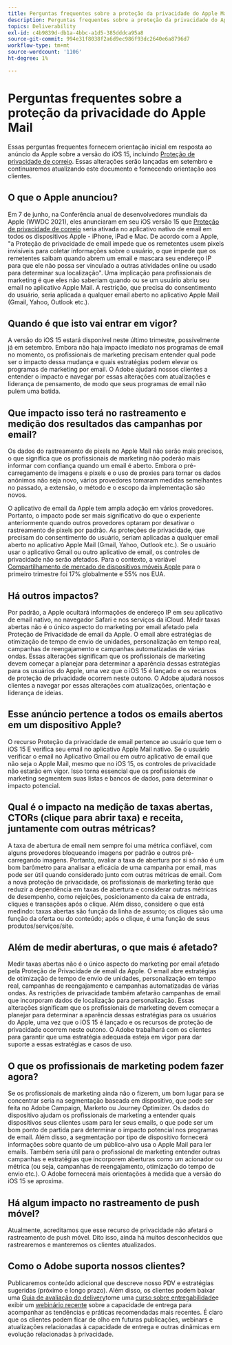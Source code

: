 ```yaml
---
title: Perguntas frequentes sobre a proteção da privacidade do Apple Mail
description: Perguntas frequentes sobre a proteção da privacidade do Apple Mail
topics: Deliverability
exl-id: c4b9839d-db1a-4bbc-a1d5-385dddca95a8
source-git-commit: 994e31f8038f2a6d9ec986f93dc2640e6a8796d7
workflow-type: tm+mt
source-wordcount: '1106'
ht-degree: 1%

---
```


# Perguntas frequentes sobre a proteção da privacidade do Apple Mail

Essas perguntas frequentes fornecem orientação inicial em resposta ao anúncio da Apple sobre a versão do iOS 15, incluindo [Proteção de privacidade de correio](https://www.apple.com/newsroom/2021/06/apple-advances-its-privacy-leadership-with-ios-15-ipados-15-macos-monterey-and-watchos-8/). Essas alterações serão lançadas em setembro e continuaremos atualizando este documento e fornecendo orientação aos clientes.

## O que o Apple anunciou?

Em 7 de junho, na Conferência anual de desenvolvedores mundiais da Apple (WWDC 2021), eles anunciaram em seu iOS versão 15 que [Proteção de privacidade de correio](https://www.apple.com/newsroom/2021/06/apple-advances-its-privacy-leadership-with-ios-15-ipados-15-macos-monterey-and-watchos-8/) seria ativada no aplicativo nativo de email em todos os dispositivos Apple - iPhone, iPad e Mac. De acordo com a Apple, &quot;a Proteção de privacidade de email impede que os remetentes usem pixels invisíveis para coletar informações sobre o usuário, o que impede que os remetentes saibam quando abrem um email e mascara seu endereço IP para que ele não possa ser vinculado a outras atividades online ou usado para determinar sua localização&quot;. Uma implicação para profissionais de marketing é que eles não saberiam quando ou se um usuário abriu seu email no aplicativo Apple Mail. A restrição, que precisa do consentimento do usuário, seria aplicada a qualquer email aberto no aplicativo Apple Mail (Gmail, Yahoo, Outlook etc.).

## Quando é que isto vai entrar em vigor?

A versão do iOS 15 estará disponível neste último trimestre, possivelmente já em setembro. Embora não haja impacto imediato nos programas de email no momento, os profissionais de marketing precisam entender qual pode ser o impacto dessa mudança e quais estratégias podem elevar os programas de marketing por email. O Adobe ajudará nossos clientes a entender o impacto e navegar por essas alterações com atualizações e liderança de pensamento, de modo que seus programas de email não pulem uma batida.

## Que impacto isso terá no rastreamento e medição dos resultados das campanhas por email?

Os dados do rastreamento de pixels no Apple Mail não serão mais precisos, o que significa que os profissionais de marketing não poderão mais informar com confiança quando um email é aberto. Embora o pré-carregamento de imagens e pixels e o uso de proxies para tornar os dados anônimos não seja novo, vários provedores tomaram medidas semelhantes no passado, a extensão, o método e o escopo da implementação são novos.

O aplicativo de email da Apple tem ampla adoção em vários provedores. Portanto, o impacto pode ser mais significativo do que o experiente anteriormente quando outros provedores optaram por desativar o rastreamento de pixels por padrão. As proteções de privacidade, que precisam do consentimento do usuário, seriam aplicadas a qualquer email aberto no aplicativo Apple Mail (Gmail, Yahoo, Outlook etc.). Se o usuário usar o aplicativo Gmail ou outro aplicativo de email, os controles de privacidade não serão afetados. Para o contexto, a variável [Compartilhamento de mercado de dispositivos móveis Apple](https://www.counterpointresearch.com/global-smartphone-share/) para o primeiro trimestre foi 17% globalmente e 55% nos EUA.

## Há outros impactos?

Por padrão, a Apple ocultará informações de endereço IP em seu aplicativo de email nativo, no navegador Safari e nos serviços da iCloud. Medir taxas abertas não é o único aspecto do marketing por email afetado pela Proteção de Privacidade de email da Apple. O email abre estratégias de otimização de tempo de envio de unidades, personalização em tempo real, campanhas de reengajamento e campanhas automatizadas de várias ondas. Essas alterações significam que os profissionais de marketing devem começar a planejar para determinar a aparência dessas estratégias para os usuários do Apple, uma vez que o iOS 15 é lançado e os recursos de proteção de privacidade ocorrem neste outono. O Adobe ajudará nossos clientes a navegar por essas alterações com atualizações, orientação e liderança de ideias.

## Esse anúncio pertence a todos os emails abertos em um dispositivo Apple?

O recurso Proteção da privacidade de email pertence ao usuário que tem o iOS 15 E verifica seu email no aplicativo Apple Mail nativo. Se o usuário verificar o email no Aplicativo Gmail ou em outro aplicativo de email que não seja o Apple Mail, mesmo que no iOS 15, os controles de privacidade não estarão em vigor. Isso torna essencial que os profissionais de marketing segmentem suas listas e bancos de dados, para determinar o impacto potencial.

## Qual é o impacto na medição de taxas abertas, CTORs (clique para abrir taxa) e receita, juntamente com outras métricas?

A taxa de abertura de email nem sempre foi uma métrica confiável, com alguns provedores bloqueando imagens por padrão e outros pré-carregando imagens. Portanto, avaliar a taxa de abertura por si só não é um bom barômetro para analisar a eficácia de uma campanha por email, mas pode ser útil quando considerado junto com outras métricas de email. Com a nova proteção de privacidade, os profissionais de marketing terão que reduzir a dependência em taxas de abertura e considerar outras métricas de desempenho, como rejeições, posicionamento da caixa de entrada, cliques e transações após o clique. Além disso, considere o que está medindo: taxas abertas são função da linha de assunto; os cliques são uma função da oferta ou do conteúdo; após o clique, é uma função de seus produtos/serviços/site.

## Além de medir aberturas, o que mais é afetado?

Medir taxas abertas não é o único aspecto do marketing por email afetado pela Proteção de Privacidade de email da Apple. O email abre estratégias de otimização de tempo de envio de unidades, personalização em tempo real, campanhas de reengajamento e campanhas automatizadas de várias ondas. As restrições de privacidade também afetarão campanhas de email que incorporam dados de localização para personalização. Essas alterações significam que os profissionais de marketing devem começar a planejar para determinar a aparência dessas estratégias para os usuários do Apple, uma vez que o iOS 15 é lançado e os recursos de proteção de privacidade ocorrem neste outono. O Adobe trabalhará com os clientes para garantir que uma estratégia adequada esteja em vigor para dar suporte a essas estratégias e casos de uso.

## O que os profissionais de marketing podem fazer agora?

Se os profissionais de marketing ainda não o fizerem, um bom lugar para se concentrar seria na segmentação baseada em dispositivo, que pode ser feita no Adobe Campaign, Marketo ou Journey Optimizer. Os dados do dispositivo ajudam os profissionais de marketing a entender quais dispositivos seus clientes usam para ler seus emails, o que pode ser um bom ponto de partida para determinar o impacto potencial nos programas de email. Além disso, a segmentação por tipo de dispositivo fornecerá informações sobre quanto de um público-alvo usa o Apple Mail para ler emails. Também seria útil para o profissional de marketing entender outras campanhas e estratégias que incorporem aberturas como um acionador ou métrica (ou seja, campanhas de reengajamento, otimização do tempo de envio etc.). O Adobe fornecerá mais orientações à medida que a versão do iOS 15 se aproxima.

## Há algum impacto no rastreamento de push móvel?

Atualmente, acreditamos que esse recurso de privacidade não afetará o rastreamento de push móvel. Dito isso, ainda há muitos desconhecidos que rastrearemos e manteremos os clientes atualizados.

## Como o Adobe suporta nossos clientes?

Publicaremos conteúdo adicional que descreve nosso PDV e estratégias sugeridas (próximo e longo prazo). Além disso, os clientes podem baixar uma [Guia de avaliação do delivery](../introduction.md)tome uma [curso sobre entregabilidade](http://bit.ly/Deliverability-Course)e exibir um [webinário recente](https://primetime.bluejeans.com/a2m/events/playback/29edda30-a9b8-4e4b-a460-e829c02c912a) sobre a capacidade de entrega para acompanhar as tendências e práticas recomendadas mais recentes. É claro que os clientes podem ficar de olho em futuras publicações, webinars e atualizações relacionadas à capacidade de entrega e outras dinâmicas em evolução relacionadas à privacidade.
